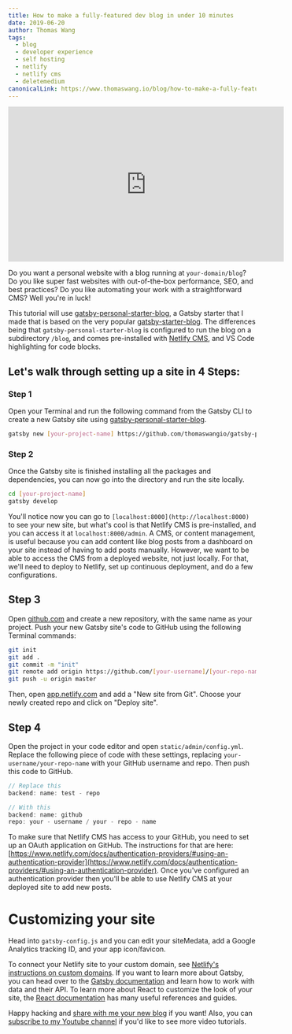 ```yaml
---
title: How to make a fully-featured dev blog in under 10 minutes
date: 2019-06-20
author: Thomas Wang
tags:
  - blog
  - developer experience
  - self hosting
  - netlify
  - netlify cms
  - deletemedium
canonicalLink: https://www.thomaswang.io/blog/how-to-make-a-fully-featured-dev-blog-in-under-10-minutes/
---
```


<iframe width="560" height="315" src="https://www.youtube.com/embed/JeTqxCJC56Q" frameborder="0" allow="accelerometer; autoplay; encrypted-media; gyroscope; picture-in-picture" allowfullscreen title="YouTube video: How to make a fully-featured dev blog in under 10 minutes"></iframe>

Do you want a personal website with a blog running at `your-domain/blog`? Do you like super fast websites with out-of-the-box performance, SEO, and best practices? Do you like automating your work with a straightforward CMS? Well you're in luck!

This tutorial will use [gatsby-personal-starter-blog](http://t.wang.sh/gatsby-personal-starter-blog), a Gatsby starter that I made that is based on the very popular [gatsby-starter-blog](/starters/gatsbyjs/gatsby-starter-blog/). The differences being that `gatsby-personal-starter-blog` is configured to run the blog on a subdirectory `/blog`, and comes pre-installed with [Netlify CMS](https://www.netlifycms.org/), and VS Code highlighting for code blocks.

## Let's walk through setting up a site in 4 Steps:

### Step 1

Open your Terminal and run the following command from the Gatsby CLI to create a new Gatsby site using [gatsby-personal-starter-blog](http://t.wang.sh/gatsby-personal-starter-blog).

```sh
gatsby new [your-project-name] https://github.com/thomaswangio/gatsby-personal-starter-blog
```

### Step 2

Once the Gatsby site is finished installing all the packages and dependencies, you can now go into the directory and run the site locally.

```sh
cd [your-project-name]
gatsby develop
```

You'll notice now you can go to `[localhost:8000](http://localhost:8000)` to see your new site, but what's cool is that Netlify CMS is pre-installed, and you can access it at `localhost:8000/admin`. A CMS, or content management, is useful because you can add content like blog posts from a dashboard on your site instead of having to add posts manually. However, we want to be able to access the CMS from a deployed website, not just locally. For that, we'll need to deploy to Netlify, set up continuous deployment, and do a few configurations.

## Step 3

Open [github.com](http://github.com) and create a new repository, with the same name as your project. Push your new Gatsby site's code to GitHub using the following Terminal commands:

```sh
git init
git add .
git commit -m "init"
git remote add origin https://github.com/[your-username]/[your-repo-name].git
git push -u origin master
```

Then, open [app.netlify.com](http://app.netlify.com) and add a "New site from Git". Choose your newly created repo and click on "Deploy site".

## Step 4

Open the project in your code editor and open `static/admin/config.yml`. Replace the following piece of code with these settings, replacing `your-username/your-repo-name` with your GitHub username and repo. Then push this code to GitHub.

```js
// Replace this
backend: name: test - repo

// With this
backend: name: github
repo: your - username / your - repo - name
```

To make sure that Netlify CMS has access to your GitHub, you need to set up an OAuth application on GitHub. The instructions for that are here: [https://www.netlify.com/docs/authentication-providers/#using-an-authentication-provider](https://www.netlify.com/docs/authentication-providers/#using-an-authentication-provider). Once you've configured an authentication provider then you'll be able to use Netlify CMS at your deployed site to add new posts.

# Customizing your site

Head into `gatsby-config.js` and you can edit your siteMedata, add a Google Analytics tracking ID, and your app icon/favicon.

To connect your Netlify site to your custom domain, see [Netlify's instructions on custom domains](https://www.netlify.com/docs/custom-domains/). If you want to learn more about Gatsby, you can head over to the [Gatsby documentation](/docs/) and learn how to work with data and their API. To learn more about React to customize the look of your site, the [React documentation](https://reactjs.org/docs/getting-started.html) has many useful references and guides.

Happy hacking and [share with me your new blog](https://twitter.com/intent/tweet?text=%40thomaswangio%20Check%20out%20my%20new%20blog) if you want! Also, you can [subscribe to my Youtube channel](https://t.wang.sh/yt-sub) if you'd like to see more video tutorials.

